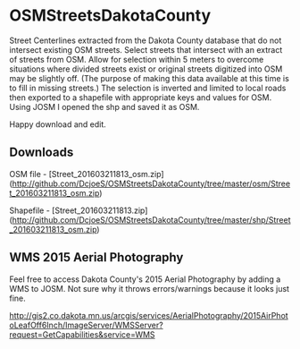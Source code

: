 # OSMStreetsDakotaCounty
Street Centerlines extracted from the Dakota County database that do not intersect existing OSM streets.  Select streets that intersect with an extract of streets from OSM.  Allow for selection within 5 meters to overcome situations where divided streets exist or original streets digitized into OSM may be slightly off.  (The purpose of making this data available at this time is to fill in missing streets.)  The selection is inverted and limited to local roads then exported to a shapefile with appropriate keys and values for OSM.  Using JOSM I opened the shp and saved it as OSM.

Happy download and edit.

## Downloads
OSM file - [Street_201603211813_osm.zip] (http://github.com/DcjoeS/OSMStreetsDakotaCounty/tree/master/osm/Street_201603211813_osm.zip)

Shapefile - [Street_201603211813.zip] (http://github.com/DcjoeS/OSMStreetsDakotaCounty/tree/master/shp/Street_201603211813_osm.zip)

## WMS 2015 Aerial Photography
Feel free to access Dakota County's 2015 Aerial Photography by adding a WMS to JOSM.  Not sure why it throws errors/warnings because it looks just fine.

 http://gis2.co.dakota.mn.us/arcgis/services/AerialPhotography/2015AirPhotoLeafOff6Inch/ImageServer/WMSServer?request=GetCapabilities&service=WMS


